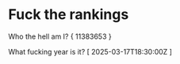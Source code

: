 # Fuck the rankings

Who the hell am I?
{ 11383653 }

What fucking year is it?
[ 2025-03-17T18:30:00Z ]
